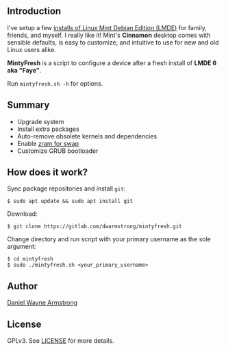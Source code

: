 ## Introduction

I've setup a few [installs of Linux Mint Debian Edition (LMDE)](https://www.dwarmstrong.org/lmde-install-expert-mode/) for family, friends, and myself. I really like it! Mint's **Cinnamon** desktop comes with sensible defaults, is easy to customize, and intuitive to use for new and old Linux users alike.

**MintyFresh** is a script to configure a device after a fresh install of **LMDE 6 aka "Faye"**.

Run `mintyfresh.sh -h` for options.

## Summary

* Upgrade system
* Install extra packages
* Auto-remove obsolete kernels and dependencies
* Enable [zram for swap](https://www.dwarmstrong.org/zram-linuxmint/)
* Customize GRUB bootloader

## How does it work?

Sync package repositories and install `git`:

```
$ sudo apt update && sudo apt install git
```

Download:

```
$ git clone https://gitlab.com/dwarmstrong/mintyfresh.git
```

Change directory and run script with your primary username as the sole argument:

```
$ cd mintyfresh
$ sudo ./mintyfresh.sh <your_primary_username>
```

## Author

[Daniel Wayne Armstrong](https://www.dwarmstrong.org)

## License

GPLv3. See [LICENSE](https://gitlab.com/dwarmstrong/MintyFresh/-/blob/main/LICENSE.md) for more details.
